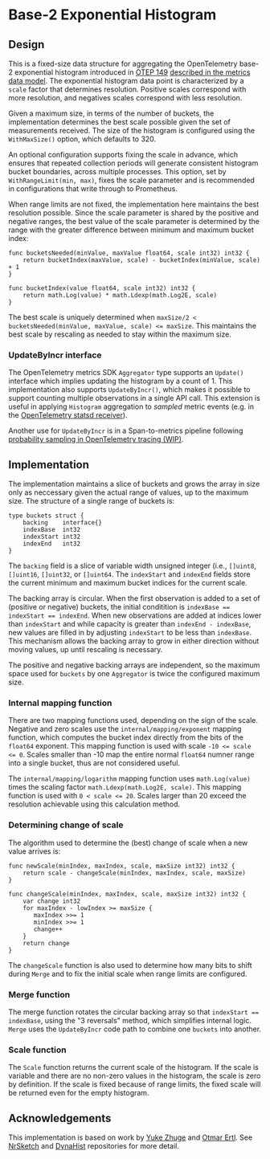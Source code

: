 # Base-2 Exponential Histogram

## Design

This is a fixed-size data structure for aggregating the OpenTelemetry
base-2 exponential histogram introduced in [OTEP
149](https://github.com/open-telemetry/oteps/blob/main/text/0149-exponential-histogram.md)
[described in the metrics data
model](https://github.com/open-telemetry/opentelemetry-specification/blob/main/specification/metrics/datamodel.md#exponentialhistogram).
The exponential histogram data point is characterized by a `scale`
factor that determines resolution.  Positive scales correspond with
more resolution, and negatives scales correspond with less resolution.

Given a maximum size, in terms of the number of buckets, the
implementation determines the best scale possible given the set of
measurements received.  The size of the histogram is configured using
the `WithMaxSize()` option, which defaults to 320.

An optional configuration supports fixing the scale in advance, which
ensures that repeated collection periods will generate consistent
histogram bucket boundaries, across multiple processes.  This option,
set by `WithRangeLimit(min, max)`, fixes the scale parameter and is 
recommended in configurations that write through to Prometheus.

When range limits are not fixed, the implementation here maintains the
best resolution possible.  Since the scale parameter is shared by the
positive and negative ranges, the best value of the scale parameter is
determined by the range with the greater difference between minimum
and maximum bucket index:

```golang
func bucketsNeeded(minValue, maxValue float64, scale int32) int32 {
	return bucketIndex(maxValue, scale) - bucketIndex(minValue, scale) + 1
}

func bucketIndex(value float64, scale int32) int32 {
	return math.Log(value) * math.Ldexp(math.Log2E, scale)
}
```

The best scale is uniquely determined when `maxSize/2 <
bucketsNeeded(minValue, maxValue, scale) <= maxSize`.  This maintains
the best scale by rescaling as needed to stay within the maximum size.

### UpdateByIncr interface

The OpenTelemetry metrics SDK `Aggregator` type supports an `Update()`
interface which implies updating the histogram by a count of 1.  This
implementation also supports `UpdateByIncr()`, which makes it possible
to support counting multiple observations in a single API call.  This
extension is useful in applying `Histogram` aggregation to _sampled_
metric events (e.g. in the [OpenTelemetry statsd
receiver](https://github.com/open-telemetry/opentelemetry-collector-contrib/tree/main/receiver/statsdreceiver)).

Another use for `UpdateByIncr` is in a Span-to-metrics pipeline
following [probability sampling in OpenTelemetry tracing
(WIP)](https://github.com/open-telemetry/opentelemetry-specification/pull/2047).

## Implementation

The implementation maintains a slice of buckets and grows the array in
size only as neccessary given the actual range of values, up to the
maximum size.  The structure of a single range of buckets is:

```golang
type buckets struct {
	backing    interface{}
	indexBase  int32
	indexStart int32
	indexEnd   int32
}
```

The `backing` field is a slice of variable width unsigned integer
(i.e., `[]uint8`, `[]uint16`, `[]uint32`, or `[]uint64`.  The
`indexStart` and `indexEnd` fields store the current minimum and
maximum bucket indices for the current scale.  

The backing array is circular.  When the first observation is added to
a set of (positive or negative) buckets, the initial conditition is
`indexBase == indexStart == indexEnd`.  When new observations are
added at indices lower than `indexStart` and while capacity is greater
than `indexEnd - indexBase`, new values are filled in by adjusting
`indexStart` to be less than `indexBase`. This mechanism allows the
backing array to grow in either direction without moving values, up
until rescaling is necessary.

The positive and negative backing arrays are independent, so the
maximum space used for `buckets` by one `Aggregator` is twice the
configured maximum size.

### Internal mapping function

There are two mapping functions used, depending on the sign of the
scale.  Negative and zero scales use the `internal/mapping/exponent`
mapping function, which computes the bucket index directly from the
bits of the `float64` exponent.  This mapping function is used with
scale `-10 <= scale <= 0`.  Scales smaller than -10 map the entire
normal `float64` numner range into a single bucket, thus are not
considered useful.

The `internal/mapping/logarithm` mapping function uses
`math.Log(value)` times the scaling factor `math.Ldexp(math.Log2E,
scale)`.  This mapping function is used with `0 < scale <= 20`.
Scales larger than 20 exceed the resolution achievable using this
calculation method.

### Determining change of scale

The algorithm used to determine the (best) change of scale when a new
value arrives is:

```golang
func newScale(minIndex, maxIndex, scale, maxSize int32) int32 {
    return scale - changeScale(minIndex, maxIndex, scale, maxSize)
}

func changeScale(minIndex, maxIndex, scale, maxSize int32) int32 {
    var change int32
    for maxIndex - lowIndex >= maxSize {
	   maxIndex >>= 1
	   minIndex >>= 1
	   change++
    }
	return change
}
```

The `changeScale` function is also used to determine how many bits to
shift during `Merge` and to fix the initial scale when range limits
are configured.

### Merge function

The merge function rotates the circular backing array so that
`indexStart == indexBase`, using the "3 reversals" method, which
simplifies internal logic.  `Merge` uses the `UpdateByIncr` code path
to combine one `buckets` into another.

### Scale function

The `Scale` function returns the current scale of the histogram.  If
the scale is variable and there are no non-zero values in the
histogram, the scale is zero by definition.  If the scale is fixed
because of range limits, the fixed scale will be returned even for the
empty histogram.

## Acknowledgements

This implementation is based on work by [Yuke
Zhuge](https://github.com/yzhuge) and [Otmar
Ertl](https://github.com/oertl).  See
[NrSketch](https://github.com/newrelic-experimental/newrelic-sketch-java/blob/1ce245713603d61ba3a4510f6df930a5479cd3f6/src/main/java/com/newrelic/nrsketch/indexer/LogIndexer.java)
and
[DynaHist](https://github.com/dynatrace-oss/dynahist/blob/9a6003fd0f661a9ef9dfcced0b428a01e303805e/src/main/java/com/dynatrace/dynahist/layout/OpenTelemetryExponentialBucketsLayout.java)
repositories for more detail.
